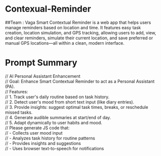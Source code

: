 # Contexual-Reminder
##Team : Vaga
Smart Contextual Reminder is a web app that helps users manage reminders based on location and time. It features easy task creation, location simulation, and GPS tracking, allowing users to add, view, and clear reminders, simulate their current location, and save preferred or manual GPS locations—all within a clean, modern interface.
<h1>Prompt Summary</h1>
// AI Personal Assistant Enhancement<br>
// Goal: Enhance Smart Contextual Reminder to act as a Personal Assistant (PA).<br>
// Features:<br>
// 1. Track user's daily routine based on task history.<br>
// 2. Detect user's mood from short text input (like diary entries).<br>
// 3. Provide insights: suggest optimal task times, breaks, or reschedule missed tasks.<br>
// 4. Generate audible summaries at start/end of day.<br>
// 5. Adapt dynamically to user habits and mood.<br>
// Please generate JS code that:<br>
// - Collects user mood input<br>
// - Analyzes task history for routine patterns<br>
// - Provides insights and suggestions<br>
// - Uses browser text-to-speech for notifications<br>

